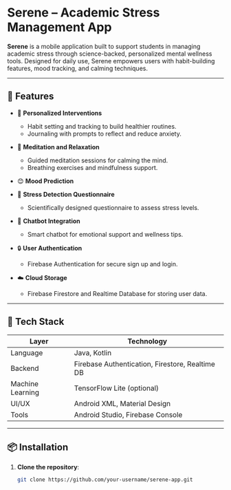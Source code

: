 # Serene – Academic Stress Management App

**Serene** is a mobile application built to support students in managing academic stress through science-backed, personalized mental wellness tools. Designed for daily use, Serene empowers users with habit-building features, mood tracking, and calming techniques.

---

## 🌟 Features

- 🎯 **Personalized Interventions**
  - Habit setting and tracking to build healthier routines.
  - Journaling with prompts to reflect and reduce anxiety.

- 🧘 **Meditation and Relaxation**
  - Guided meditation sessions for calming the mind.
  - Breathing exercises and mindfulness support.

- 😊 **Mood Prediction**
  

- 🧠 **Stress Detection Questionnaire**
  - Scientifically designed questionnaire to assess stress levels.

- 💬 **Chatbot Integration**
  - Smart chatbot for emotional support and wellness tips.

- 🔒 **User Authentication**
  - Firebase Authentication for secure sign up and login.

- ☁️ **Cloud Storage**
  - Firebase Firestore and Realtime Database for storing user data.

---

## 📱 Tech Stack

| Layer        | Technology                  |
|--------------|------------------------------|
| Language     | Java, Kotlin                 |
| Backend      | Firebase Authentication, Firestore, Realtime DB |
| Machine Learning | TensorFlow Lite (optional)       |
| UI/UX        | Android XML, Material Design |
| Tools        | Android Studio, Firebase Console |

---

## 📦 Installation

1. **Clone the repository**:
   ```bash
   git clone https://github.com/your-username/serene-app.git
